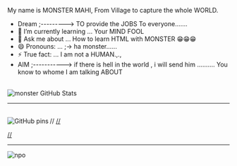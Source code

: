 My name is MONSTER MAHI, From Village to capture the whole WORLD.

- Dream ;---------> TO provide the JOBS To everyone.......
- 🌱 I’m currently learning ... Your MIND FOOL
- 💬 Ask me about ... How to learn HTML with MONSTER 😁😁😁
- 😄 Pronouns: ... ;-> ha monster......
- ⚡ True fact: ... I am not a HUMAN.,.,
- AIM ;-----------> if there is hell in the world , i will send him .......... You know to whome I am talking ABOUT


<br>

<img align="left" alt="monster GitHub Stats" src="https://github-readme-stats.vercel.app/api?username=monstermahi982&show_icons=true&hide_border=true&theme=flag-india&count_private=true&hide=stars,contribs" />
<br>

<hr>
<br />
// <a href="https://github.com/monstermahi982/movieapi3">
//  <img align="left" alt="GitHub pins" src="https://github-readme-stats.vercel.app/api/pin/?username=monstermahi982&repo=movieapi3&theme=flag-india" />

// </a>
<hr/>
<img src="https://github-readme-stats.vercel.app/api/pin/?username=monstermahi982&repo=github-readme-stats" alt="npo" />






